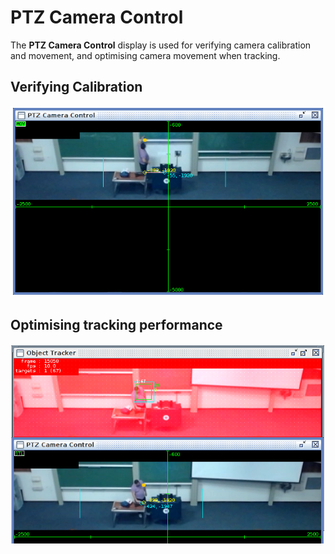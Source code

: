 # PTZ Camera Control

The **PTZ Camera Control** display is used for verifying camera calibration and movement, and optimising camera movement when tracking.

## Verifying Calibration
![PTZ Camera Control](../images/ls_ptz_control_full.png "PTZ Camera Control")

## Optimising tracking performance
![PTZ Camera Control and Object Tracker](../images/ls_tracker_ptz_still.png "PTZ Camera Control and Object Tracker")


